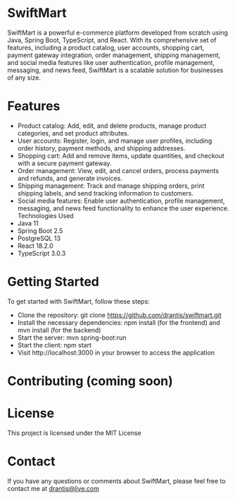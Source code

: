 # SwiftMart
SwiftMart is a powerful e-commerce platform developed from scratch using Java, Spring Boot, TypeScript, and React. With its comprehensive set of features, including a product catalog, user accounts, shopping cart, payment gateway integration, order management, shipping management, and social media features like user authentication, profile management, messaging, and news feed, SwiftMart is a scalable solution for businesses of any size.

# Features
- Product catalog: Add, edit, and delete products, manage product categories, and set product attributes.
- User accounts: Register, login, and manage user profiles, including order history, payment methods, and shipping addresses.
- Shopping cart: Add and remove items, update quantities, and checkout with a secure payment gateway.
- Order management: View, edit, and cancel orders, process payments and refunds, and generate invoices.
- Shipping management: Track and manage shipping orders, print shipping labels, and send tracking information to customers.
- Social media features: Enable user authentication, profile management, messaging, and news feed functionality to enhance the user experience.
Technologies Used
- Java 11
- Spring Boot 2.5
- PostgreSQL 13
- React 18.2.0
- TypeScript 3.0.3

# Getting Started
To get started with SwiftMart, follow these steps:

- Clone the repository: git clone https://github.com/drantis/swiftmart.git
- Install the necessary dependencies: npm install (for the frontend) and mvn install (for the backend)
- Start the server: mvn spring-boot:run
- Start the client: npm start
- Visit http://localhost:3000 in your browser to access the application

# Contributing (coming soon)
<!-- Contributions are welcome! To contribute to SwiftMart, follow these steps:
Fork the repository: https://github.com/drantis/swiftmart.git
Create a new branch: git checkout -b my-new-branch
Make changes and commit them: git commit -am 'Add some feature'
Push the changes to your branch: git push origin my-new-branch
Submit a pull request to the main branch -->

# License
This project is licensed under the MIT License

# Contact
If you have any questions or comments about SwiftMart, please feel free to contact me at drantis@live.com